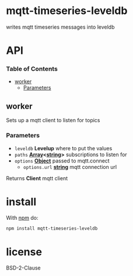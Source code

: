 
# mqtt-timeseries-leveldb

writes mqtt timeseries messages into leveldb

# API

<!-- Generated by documentation.js. Update this documentation by updating the source code. -->

### Table of Contents

-   [worker](#worker)
    -   [Parameters](#parameters)

## worker

Sets up a mqtt client to listen for topics

### Parameters

-   `leveldb` **Levelup** where to put the values
-   `paths` **[Array](https://developer.mozilla.org/docs/Web/JavaScript/Reference/Global_Objects/Array)&lt;[string](https://developer.mozilla.org/docs/Web/JavaScript/Reference/Global_Objects/String)>** subscriptions to listen for
-   `options` **[Object](https://developer.mozilla.org/docs/Web/JavaScript/Reference/Global_Objects/Object)** passed to mqtt.connect
    -   `options.url` **[string](https://developer.mozilla.org/docs/Web/JavaScript/Reference/Global_Objects/String)** mqtt connection url

Returns **Client** mqtt client

# install

With [npm](http://npmjs.org) do:

```shell
npm install mqtt-timeseries-leveldb
```

# license

BSD-2-Clause

